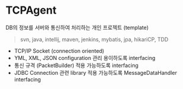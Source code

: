 # TCPAgent

DB의 정보를 서버와 통신하여 처리하는 개인 프로젝트 (template)
> svn, java, intellij, maven, jenkins, mybatis, jpa, hikariCP, TDD

- TCP/IP Socket (connection oriented)
- YML, XML, JSON configuration 관리 용이하도록 interfacing 
- 통신 규격 (PacketBuilder) 적용 가능하도록 interfacing
- JDBC Connection 관련 library 적용 가능하도록 MessageDataHandler interfacing

